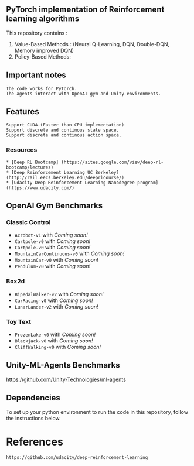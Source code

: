 ## PyTorch implementation of Reinforcement learning algorithms

This repository contains : 
  1. Value-Based Methods : (Neural Q-Learning, DQN, Double-DQN, Memory improved DQN)
  2. Policy-Based Methods:

## Important notes
    The code works for PyTorch.
    The agents interact with OpenAI gym and Unity environments.

## Features
    Support CUDA.(Faster than CPU implementation)
    Support discrete and continous state space.    
    Support discrete and continous action space.

### Resources
    * [Deep RL Bootcamp] (https://sites.google.com/view/deep-rl-bootcamp/lectures)
    * [Deep Reinforcement Learning UC Berkeley] (http://rail.eecs.berkeley.edu/deeprlcourse/)
    * [Udacity Deep Reinforcement Learning Nanodegree program] (https://www.udacity.com/)  

## OpenAI Gym Benchmarks

### Classic Control
- `Acrobot-v1` with _Coming soon!_
- `Cartpole-v0` with _Coming soon!_
- `Cartpole-v0` with _Coming soon!_
- `MountainCarContinuous-v0` with _Coming soon!_
- `MountainCar-v0` with _Coming soon!_
- `Pendulum-v0` with _Coming soon!_

### Box2d
- `BipedalWalker-v2` with _Coming soon!_
- `CarRacing-v0` with _Coming soon!_
- `LunarLander-v2` with _Coming soon!_

### Toy Text
- `FrozenLake-v0` with _Coming soon!_
- `Blackjack-v0` with _Coming soon!_
- `CliffWalking-v0` with _Coming soon!_

## Unity-ML-Agents Benchmarks
  https://github.com/Unity-Technologies/ml-agents
  

## Dependencies
To set up your python environment to run the code in this repository, follow the instructions below.


# References
    https://github.com/udacity/deep-reinforcement-learning
